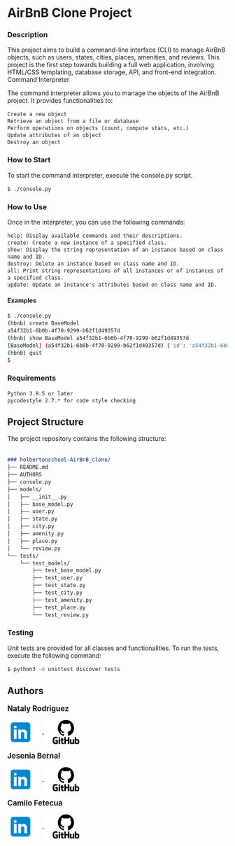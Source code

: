 # AirBnB Clone Project
### Description

This project aims to build a command-line interface (CLI) to manage AirBnB objects, such as users, states, cities, places, amenities, and reviews. This project is the first step towards building a full web application, involving HTML/CSS templating, database storage, API, and front-end integration.
Command Interpreter

The command interpreter allows you to manage the objects of the AirBnB project. It provides functionalities to:

    Create a new object
    Retrieve an object from a file or database
    Perform operations on objects (count, compute stats, etc.)
    Update attributes of an object
    Destroy an object

### How to Start

To start the command interpreter, execute the console.py script.

```bash
$ ./console.py
```

### How to Use

Once in the interpreter, you can use the following commands:

    help: Display available commands and their descriptions.
    create: Create a new instance of a specified class.
    show: Display the string representation of an instance based on class name and ID.
    destroy: Delete an instance based on class name and ID.
    all: Print string representations of all instances or of instances of a specified class.
    update: Update an instance's attributes based on class name and ID.

#### Examples

```bash
$ ./console.py
(hbnb) create BaseModel
a54f32b1-6b0b-4f70-9299-b62f1d49357d
(hbnb) show BaseModel a54f32b1-6b0b-4f70-9299-b62f1d49357d
[BaseModel] (a54f32b1-6b0b-4f70-9299-b62f1d49357d) {'id': 'a54f32b1-6b0b-4f70-9299-b62f1d49357d', 'created_at': '2024-03-12T15:30:00.000000', 'updated_at': '2024-03-12T15:30:00.000000'}
(hbnb) quit
$
```

### Requirements

    Python 3.8.5 or later
    pycodestyle 2.7.* for code style checking

## Project Structure

The project repository contains the following structure:

```markdown

### holbertonschool-AirBnB_clone/
├── README.md
├── AUTHORS
├── console.py
├── models/
│   ├── __init__.py
│   ├── base_model.py
│   ├── user.py
│   ├── state.py
│   ├── city.py
│   ├── amenity.py
│   ├── place.py
│   └── review.py
└── tests/
    └── test_models/
        ├── test_base_model.py
        ├── test_user.py
        ├── test_state.py
        ├── test_city.py
        ├── test_amenity.py
        ├── test_place.py
        └── test_review.py
```

### Testing

Unit tests are provided for all classes and functionalities. To run the tests, execute the following command:

```bash
$ python3 -m unittest discover tests
```

## Authors

<p><strong><big>Nataly Rodriguez</big></strong></p>

<div>
    <a href="https://www.linkedin.com/in/camilo-fetecua">
        <img src="https://github.com/camilof91/imagenes/blob/master/icons-linkedin.png?raw=true" style="display: inline-block; margin-right: 20px; vertical-align: middle;" width="60">
    </a>
    <a href="https://github.com/camilof91">
        <img src="https://github.com/camilof91/imagenes/blob/master/big-%20GitHub-logo.png?raw=true" style="display: inline-block; vertical-align: middle;" width="100">
    </a>
</div>

<p><strong><big>Jesenia Bernal</big></strong></p>

<div>
    <a href="https://www.linkedin.com/in/camilo-fetecua">
        <img src="https://github.com/camilof91/imagenes/blob/master/icons-linkedin.png?raw=true" style="display: inline-block; margin-right: 20px; vertical-align: middle;" width="60">
    </a>
    <a href="https://github.com/camilof91">
        <img src="https://github.com/camilof91/imagenes/blob/master/big-%20GitHub-logo.png?raw=true" style="display: inline-block; vertical-align: middle;" width="100">
    </a>
</div>

<p><strong><big>Camilo Fetecua</big></strong></p>

<div>
    <a href="https://www.linkedin.com/in/camilo-fetecua">
        <img src="https://github.com/camilof91/imagenes/blob/master/icons-linkedin.png?raw=true" style="display: inline-block; margin-right: 20px; vertical-align: middle;" width="60">
    </a>
    <a href="https://github.com/camilof91">
        <img src="https://github.com/camilof91/imagenes/blob/master/big-%20GitHub-logo.png?raw=true" style="display: inline-block; vertical-align: middle;" width="100">
    </a>
</div>

